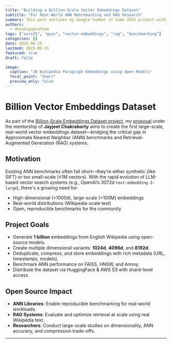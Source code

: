 ```yaml
---
title: "Building a Billion-Scale Vector Embeddings Dataset"
subtitle: "For Real-World ANN Benchmarking and RAG Research"
summary: This post outlines my Google Summer of Code 2025 project with OSRE, focused on building the first open-source billion-scale vector embedding dataset for benchmarking Approximate Nearest Neighbor algorithms.
authors: 
  - devadigapratham
tags: ["osre25", "gsoc", "vector-embeddings", "rag", "benchmarking"]
categories: []
date: 2025-06-15
lastmod: 2025-06-15
featured: true
draft: false

image:
  caption: "1B Wikipedia Paragraph Embeddings using Open Models"
  focal_point: "Smart"
  preview_only: false
---
```


# Billion Vector Embeddings Dataset

As part of the [Billion-Scale Embeddings Dataset project](/ucsc/embeddings/14062025-devadigapratham), my [proposal](./GSoC-proposal.pdf) under the mentorship of **Jayjeet Chakraborty** aims to create the first large-scale, real-world vector embeddings dataset—bridging the critical gap in Approximate Nearest Neighbor (ANN) benchmarks and Retrieval-Augmented Generation (RAG) systems.

## Motivation

Existing ANN benchmarks often fall short—they’re either synthetic (like SIFT) or too small-scale (≤1M vectors). With the rapid evolution of LLM-based vector search systems (e.g., OpenAI’s 3072d `text-embedding-3-large`), there's a growing need for:

- High-dimensional (>1000d), large-scale (>100M) embeddings
- Real-world distributions (Wikipedia-scale text)
- Open, reproducible benchmarks for the community

## Project Goals

- Generate **1 billion** embeddings from English Wikipedia using open-source models.
- Create multiple dimensional variants: **1024d**, **4096d**, and **8192d**.
- Deduplicate, compress, and store embeddings with rich metadata (URL, timestamps, models).
- Benchmark ANN performance on FAISS, HNSW, and Annoy.
- Distribute the dataset via HuggingFace & AWS S3 with shard-level access.

## Open Source Impact

- **ANN Libraries**: Enable reproducible benchmarking for real-world workloads.
- **RAG Systems**: Evaluate and optimize retrieval at scale using real Wikipedia text.
- **Researchers**: Conduct large-scale studies on dimensionality, ANN accuracy, and compression trade-offs.

---


